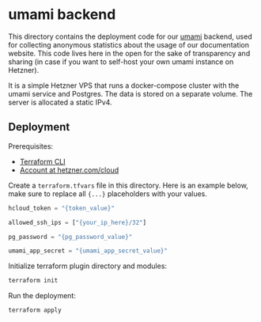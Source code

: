 # umami backend

This directory contains the deployment code for our [umami](https://umami.is/) backend, used for collecting anonymous statistics about the usage of our documentation website. This code lives here in the open for the sake of transparency and sharing (in case if you want to self-host your own umami instance on Hetzner).

It is a simple Hetzner VPS that runs a docker-compose cluster with the umami service and Postgres. The data is stored on a separate volume. The server is allocated a static IPv4.

## Deployment

Prerequisites:
- [Terraform CLI](https://developer.hashicorp.com/terraform/install)
- [Account at hetzner.com/cloud](https://hetzner.com/cloud)

Create a `terraform.tfvars` file in this directory. Here is an example below, make sure to replace all `{...}` placeholders with your values.

```tf
hcloud_token = "{token_value}"

allowed_ssh_ips = ["{your_ip_here}/32"]

pg_password = "{pg_password_value}"

umami_app_secret = "{umami_app_secret_value}"
```

Initialize terraform plugin directory and modules:

```bash
terraform init
```

Run the deployment:

```bash
terraform apply
```
